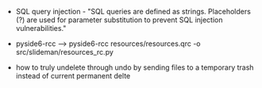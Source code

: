 - SQL query injection - "SQL queries are defined as strings. Placeholders (?) are used for parameter substitution to prevent SQL injection vulnerabilities."

- pyside6-rcc --> pyside6-rcc resources/resources.qrc -o src/slideman/resources_rc.py

- how to truly undelete through undo by sending files to a temporary trash instead of current permanent delte
